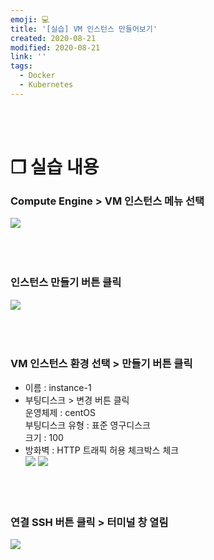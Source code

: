 ```yaml
---
emoji: 💻
title: '[실습] VM 인스턴스 만들어보기'
created: 2020-08-21
modified: 2020-08-21
link: ''
tags:
  - Docker
  - Kubernetes
---
```

<br></br>





# **❐ 실습 내용**
### **Compute Engine > VM 인스턴스 메뉴 선택**
![](/assets/vminstance-create1.png)
<br></br><br></br>

### **인스턴스 만들기 버튼 클릭**  
![](/assets/vminstance-create2.png)
<br></br><br></br>

### **VM 인스턴스 환경 선택 > 만들기 버튼 클릭**
- 이름 : instance-1  
- 부팅디스크 > 변경 버튼 클릭  
    운영체제 : centOS  
    부팅디스크 유형 : 표준 영구디스크  
    크기 : 100  
- 방화벽 : HTTP 트래픽 허용 체크박스 체크  
![](/assets/vminstance-create3.png)
![](/assets/vminstance-create4.png)
<br></br><br></br>

### **연결 SSH 버튼 클릭 > 터미널 창 열림**  
![](/assets/vminstance-create5.png)

<br></br><br></br>
